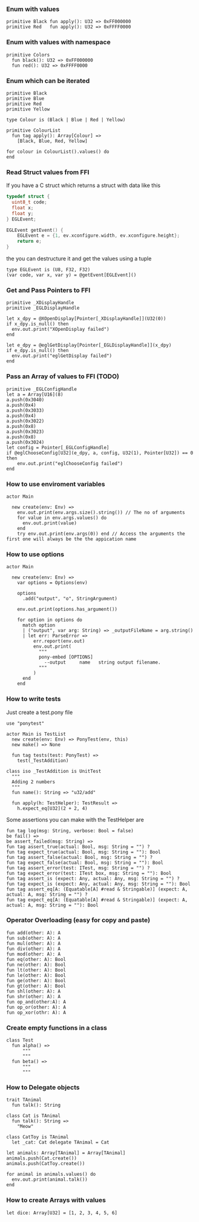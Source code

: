 ### Enum with values
```pony
primitive Black fun apply(): U32 => 0xFF000000
primitive Red   fun apply(): U32 => 0xFFFF0000
```

### Enum with values with namespace
```pony
primitive Colors
  fun black(): U32 => 0xFF000000
  fun red(): U32 => 0xFFFF0000
```

### Enum which can be iterated
```pony
primitive Black
primitive Blue
primitive Red
primitive Yellow

type Colour is (Black | Blue | Red | Yellow)

primitive ColourList
  fun tag apply(): Array[Colour] =>
    [Black, Blue, Red, Yellow]

for colour in ColourList().values() do
end
```

### Read Struct values from FFI
If you have a C struct which returns a struct with data like this
```c
typedef struct {
  uint8_t code;
  float x;
  float y;
} EGLEvent;

EGLEvent getEvent() {
    EGLEvent e = {1, ev.xconfigure.width, ev.xconfigure.height};
    return e;
}

```
the you can destructure it and get the values using a tuple
```pony
type EGLEvent is (U8, F32, F32)
(var code, var x, var y) = @getEvent[EGLEvent]()
```

### Get and Pass Pointers to FFI
```pony
primitive _XDisplayHandle
primitive _EGLDisplayHandle

let x_dpy = @XOpenDisplay[Pointer[_XDisplayHandle]](U32(0))
if x_dpy.is_null() then
  env.out.print("XOpenDisplay failed")
end

let e_dpy = @eglGetDisplay[Pointer[_EGLDisplayHandle]](x_dpy)
if e_dpy.is_null() then
  env.out.print("eglGetDisplay failed")
end
```

### Pass an Array of values to FFI (TODO)
```pony
primitive _EGLConfigHandle
let a = Array[U16](8)
a.push(0x3040)
a.push(0x4)
a.push(0x3033)
a.push(0x4)
a.push(0x3022)
a.push(0x8)
a.push(0x3023)
a.push(0x8)
a.push(0x3024)
let config = Pointer[_EGLConfigHandle]
if @eglChooseConfig[U32](e_dpy, a, config, U32(1), Pointer[U32]) == 0 then
    env.out.print("eglChooseConfig failed")
end
```

### How to use enviroment variables
```pony
actor Main

  new create(env: Env) =>
    env.out.print(env.args.size().string()) // The no of arguments
    for value in env.args.values() do
      env.out.print(value)
    end
    try env.out.print(env.args(0)) end // Access the arguments the first one will always be the the appication name
```

### How to use options
```pony
actor Main

  new create(env: Env) =>
    var options = Options(env)

    options
      .add("output", "o", StringArgument)

    env.out.print(options.has_argument())

    for option in options do
      match option
      | ("output", var arg: String) => _outputFileName = arg.string()
      | let err: ParseError =>
          err.report(env.out)
          env.out.print(
            """
            pony-embed [OPTIONS]
              --output     name   string output filename.
            """
          )
      end
    end

```

### How to write tests
Just create a test.pony file
```pony
use "ponytest"

actor Main is TestList
  new create(env: Env) => PonyTest(env, this)
  new make() => None

  fun tag tests(test: PonyTest) =>
    test(_TestAddition)

class iso _TestAddition is UnitTest
  """
  Adding 2 numbers
  """
  fun name(): String => "u32/add"

  fun apply(h: TestHelper): TestResult =>
    h.expect_eq[U32](2 + 2, 4)
```

Some assertions you can make with the TestHelper are
```pony
fun tag log(msg: String, verbose: Bool = false)
be fail() =>
be assert_failed(msg: String) =>
fun tag assert_true(actual: Bool, msg: String = "") ?
fun tag expect_true(actual: Bool, msg: String = ""): Bool
fun tag assert_false(actual: Bool, msg: String = "") ? 
fun tag expect_false(actual: Bool, msg: String = ""): Bool
fun tag assert_error(test: ITest, msg: String = "") ?
fun tag expect_error(test: ITest box, msg: String = ""): Bool
fun tag assert_is (expect: Any, actual: Any, msg: String = "") ?
fun tag expect_is (expect: Any, actual: Any, msg: String = ""): Bool
fun tag assert_eq[A: (Equatable[A] #read & Stringable)] (expect: A, actual: A, msg: String = "") ?
fun tag expect_eq[A: (Equatable[A] #read & Stringable)] (expect: A, actual: A, msg: String = ""): Bool
```

### Operator Overloading (easy for copy and paste)
```pony
fun add(other: A): A
fun sub(other: A): A
fun mul(other: A): A
fun div(other: A): A
fun mod(other: A): A
fun eq(other: A): Bool
fun ne(other: A): Bool
fun lt(other: A): Bool
fun le(other: A): Bool
fun ge(other: A): Bool
fun gt(other: A): Bool
fun shl(other: A): A
fun shr(other: A): A
fun op_and(other:A): A
fun op_or(other: A): A
fun op_xor(othr: A): A
```

### Create empty functions in a class
```pony
class Test
  fun alpha() =>
      """
      """
  fun beta() =>
      """
      """
```

### How to Delegate objects

```pony
trait TAnimal
  fun talk(): String

class Cat is TAnimal
  fun talk(): String =>
    "Meow"

class CatToy is TAnimal
  let _cat: Cat delegate TAnimal = Cat

let animals: Array[TAnimal] = Array[TAnimal]
animals.push(Cat.create())
animals.push(CatToy.create())

for animal in animals.values() do
  env.out.print(animal.talk())
end
```

### How to create Arrays with values
```pony
let dice: Array[U32] = [1, 2, 3, 4, 5, 6]
```
